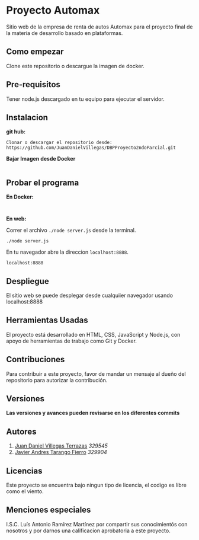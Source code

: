 # Proyecto Automax

Sitio web de la empresa de renta de autos Automax para el proyecto final de la materia de desarrollo basado en plataformas.

## Como empezar

Clone este repositorio o descargue la imagen de docker.

## Pre-requisitos

Tener node.js descargado en tu equipo para ejecutar el servidor.


## Instalacion
**git hub:**
```
Clonar o descargar el repositorio desde: https://github.com/JuanDanielVillegas/DBPProyecto2ndoParcial.git
```
**Bajar Imagen desde Docker**
```

```
## Probar el programa

**En Docker:**



```

```


```

```
**En web:**

Correr el archivo `./node server.js` desde la terminal. 

```
./node server.js
```

En tu navegador abre la direccion `localhost:8888`.

```
localhost:8888
```

## Despliegue
El sitio web se puede desplegar desde cualquiier navegador usando localhost:8888


## Herramientas Usadas 

El proyecto está desarrollado en HTML, CSS, JavaScript y Node.js, con apoyo de herramientas de trabajo como Git y Docker.


## Contribuciones

Para contribuir a este proyecto, favor de mandar un mensaje al dueño del repositorio para autorizar la contribución.


## Versiones


**Las versiones y avances pueden revisarse en los diferentes commits**

## Autores
1. [Juan Daniel Villegas Terrazas](https://github.com/JuanDanielVillegas) *329545*
2. [Javier Andres Tarango Fierro](https://github.com/329904) *329904*

## Licencias

Este proyecto se encuentra bajo ningun tipo de licencia, el codigo es libre como el viento.

## Menciones especiales

I.S.C. Luís Antonio Ramírez Martínez por compartir sus conocimientós con nosotros y por darnos una calificacion aprobatoria a este proyecto.
